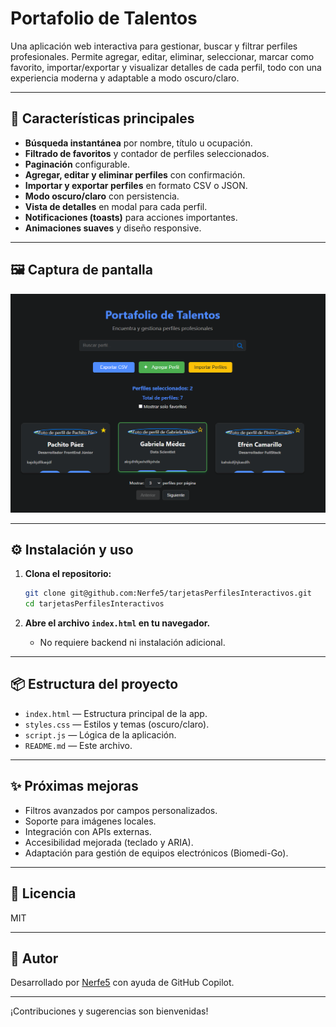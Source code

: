 # Portafolio de Talentos

Una aplicación web interactiva para gestionar, buscar y filtrar perfiles profesionales. Permite agregar, editar, eliminar, seleccionar, marcar como favorito, importar/exportar y visualizar detalles de cada perfil, todo con una experiencia moderna y adaptable a modo oscuro/claro.

---

## 🚀 Características principales

- **Búsqueda instantánea** por nombre, título u ocupación.
- **Filtrado de favoritos** y contador de perfiles seleccionados.
- **Paginación** configurable.
- **Agregar, editar y eliminar perfiles** con confirmación.
- **Importar y exportar perfiles** en formato CSV o JSON.
- **Modo oscuro/claro** con persistencia.
- **Vista de detalles** en modal para cada perfil.
- **Notificaciones (toasts)** para acciones importantes.
- **Animaciones suaves** y diseño responsive.

---

## 🖼️ Captura de pantalla

![Demo de la app](demo.png)

---

## ⚙️ Instalación y uso

1. **Clona el repositorio:**
   ```bash
   git clone git@github.com:Nerfe5/tarjetasPerfilesInteractivos.git
   cd tarjetasPerfilesInteractivos
   ```

2. **Abre el archivo `index.html` en tu navegador.**
   - No requiere backend ni instalación adicional.

---

## 📦 Estructura del proyecto

- `index.html` — Estructura principal de la app.
- `styles.css` — Estilos y temas (oscuro/claro).
- `script.js` — Lógica de la aplicación.
- `README.md` — Este archivo.

---

## ✨ Próximas mejoras

- Filtros avanzados por campos personalizados.
- Soporte para imágenes locales.
- Integración con APIs externas.
- Accesibilidad mejorada (teclado y ARIA).
- Adaptación para gestión de equipos electrónicos (Biomedi-Go).

---

## 📝 Licencia

MIT

---

## 🙌 Autor

Desarrollado por [Nerfe5](https://github.com/Nerfe5) con ayuda de GitHub Copilot.

---

¡Contribuciones y sugerencias son bienvenidas!